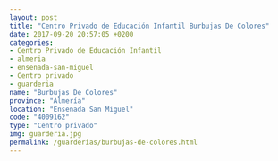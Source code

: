 ```yaml
---
layout: post
title: "Centro Privado de Educación Infantil Burbujas De Colores"
date: 2017-09-20 20:57:05 +0200
categories:
- Centro Privado de Educación Infantil
- almeria
- ensenada-san-miguel
- Centro privado
- guarderia
name: "Burbujas De Colores"
province: "Almería"
location: "Ensenada San Miguel"
code: "4009162"
type: "Centro privado"
img: guarderia.jpg
permalink: /guarderias/burbujas-de-colores.html
---
```


